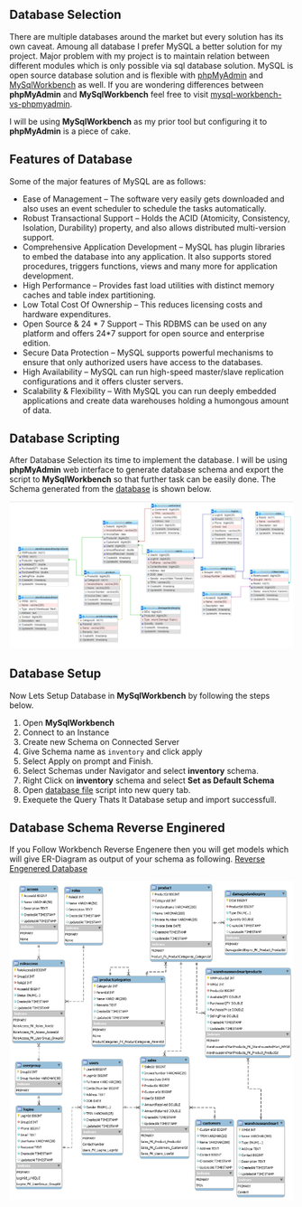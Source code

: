 ## Database Selection
There are multiple databases around the market but every solution has its own caveat. Amoung all database I prefer MySQL a better solution for my project. Major problem with my project is to maintain relation between different modules which is only possible via sql database solution. MySQL is open source database solution and is flexible with [phpMyAdmin](https://www.phpmyadmin.net/) and [MySqlWorkbench](https://www.mysql.com/products/workbench/) as well. If you are wondering differences between __phpMyAdmin__ and __MySqlWorkbench__ feel free to visit [mysql-workbench-vs-phpmyadmin](https://stackshare.io/stackups/mysql-workbench-vs-phpmyadmin).

I will be using __MySqlWorkbench__ as my prior tool but configuring it to __phpMyAdmin__ is a piece of cake.  
## Features of Database
Some of the major features of MySQL are as follows:
- Ease of Management – The software very easily gets downloaded and also uses an event scheduler to schedule the tasks automatically.
- Robust Transactional Support – Holds the ACID (Atomicity, Consistency, Isolation, Durability) property, and also allows distributed multi-version support. 
- Comprehensive Application Development – MySQL has plugin libraries to embed the database into any application. It also supports stored procedures, triggers functions, views and many more for application development. 
- High Performance – Provides fast load utilities with distinct memory caches and table index partitioning.
- Low Total Cost Of Ownership – This reduces licensing costs and hardware expenditures.
- Open Source & 24 * 7 Support –  This RDBMS can be used on any platform and offers 24*7 support for open source and enterprise edition.
- Secure Data Protection – MySQL supports powerful mechanisms to ensure that only authorized users have access to the databases.
- High Availability – MySQL can run high-speed master/slave replication configurations and it offers cluster servers.
- Scalability & Flexibility – With MySQL you can run deeply embedded applications and create data warehouses holding a humongous amount of data.

## Database Scripting
After Database Selection its time to implement the database. I will be using __phpMyAdmin__ web interface to generate database schema and export the script to __MySqlWorkbench__ so that further task can be easily done. The Schema generated from the [database](./Assets/Schema/inventory_phpmyAdmin_Dumpped.sql) is shown below.

<p>
<a href="Assets/Images/Inventory Management Schema Diagram phpMyAdmin 5.0.4.png"><img src="Assets/Images/Inventory Management Schema Diagram phpMyAdmin 5.0.4.png" alt="Schema Diagram"></a>
</p>


## Database Setup
Now Lets Setup Database in __MySqlWorkbench__ by following the steps below.
1. Open __MySqlWorkbench__ 
1. Connect to an Instance
1. Create new Schema on Connected Server
1. Give Schema name as `inventory` and click apply
1. Select Apply on prompt and Finish.
1. Select Schemas under Navigator and select __inventory__ schema.
1. Right Click on __inventory__ schema and select __Set as Default Schema__
1. Open [database file](./Assets/Schema/inventory_phpmyAdmin_Dumpped.sql) script into new query tab.
1. Exequete the Query 
 Thats It Database setup and import successfull.

## Database Schema Reverse Enginered
If you Follow Workbench Reverse Engenere then you will get models which will give ER-Diagram as output of your schema as following.
[Reverse Engenered Database](./Assets/Schema/inventory_Workbench_Dumpped.sql)
<p>
<a href="Assets/Images/Inventory Management Schema Diagram WorkBench8.0.png"><img src="Assets/Images/Inventory Management Schema Diagram WorkBench8.0.png" alt="ER Diagram"></a>
</p>